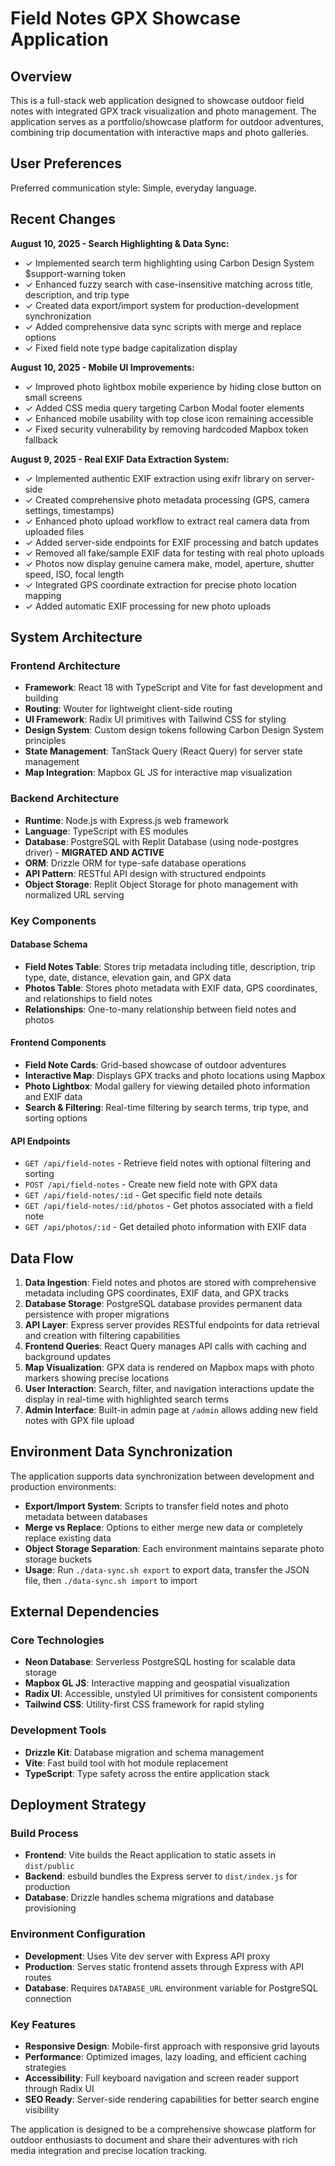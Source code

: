 # Field Notes GPX Showcase Application

## Overview

This is a full-stack web application designed to showcase outdoor field notes with integrated GPX track visualization and photo management. The application serves as a portfolio/showcase platform for outdoor adventures, combining trip documentation with interactive maps and photo galleries.

## User Preferences

Preferred communication style: Simple, everyday language.

## Recent Changes

**August 10, 2025 - Search Highlighting & Data Sync:**
- ✓ Implemented search term highlighting using Carbon Design System $support-warning token
- ✓ Enhanced fuzzy search with case-insensitive matching across title, description, and trip type
- ✓ Created data export/import system for production-development synchronization
- ✓ Added comprehensive data sync scripts with merge and replace options
- ✓ Fixed field note type badge capitalization display

**August 10, 2025 - Mobile UI Improvements:**
- ✓ Improved photo lightbox mobile experience by hiding close button on small screens
- ✓ Added CSS media query targeting Carbon Modal footer elements
- ✓ Enhanced mobile usability with top close icon remaining accessible
- ✓ Fixed security vulnerability by removing hardcoded Mapbox token fallback

**August 9, 2025 - Real EXIF Data Extraction System:**
- ✓ Implemented authentic EXIF extraction using exifr library on server-side
- ✓ Created comprehensive photo metadata processing (GPS, camera settings, timestamps)
- ✓ Enhanced photo upload workflow to extract real camera data from uploaded files
- ✓ Added server-side endpoints for EXIF processing and batch updates
- ✓ Removed all fake/sample EXIF data for testing with real photo uploads
- ✓ Photos now display genuine camera make, model, aperture, shutter speed, ISO, focal length
- ✓ Integrated GPS coordinate extraction for precise photo location mapping
- ✓ Added automatic EXIF processing for new photo uploads

## System Architecture

### Frontend Architecture
- **Framework**: React 18 with TypeScript and Vite for fast development and building
- **Routing**: Wouter for lightweight client-side routing
- **UI Framework**: Radix UI primitives with Tailwind CSS for styling
- **Design System**: Custom design tokens following Carbon Design System principles
- **State Management**: TanStack Query (React Query) for server state management
- **Map Integration**: Mapbox GL JS for interactive map visualization

### Backend Architecture
- **Runtime**: Node.js with Express.js web framework
- **Language**: TypeScript with ES modules
- **Database**: PostgreSQL with Replit Database (using node-postgres driver) - **MIGRATED AND ACTIVE**
- **ORM**: Drizzle ORM for type-safe database operations
- **API Pattern**: RESTful API design with structured endpoints
- **Object Storage**: Replit Object Storage for photo management with normalized URL serving

### Key Components

#### Database Schema
- **Field Notes Table**: Stores trip metadata including title, description, trip type, date, distance, elevation gain, and GPX data
- **Photos Table**: Stores photo metadata with EXIF data, GPS coordinates, and relationships to field notes
- **Relationships**: One-to-many relationship between field notes and photos

#### Frontend Components
- **Field Note Cards**: Grid-based showcase of outdoor adventures
- **Interactive Map**: Displays GPX tracks and photo locations using Mapbox
- **Photo Lightbox**: Modal gallery for viewing detailed photo information and EXIF data
- **Search & Filtering**: Real-time filtering by search terms, trip type, and sorting options

#### API Endpoints
- `GET /api/field-notes` - Retrieve field notes with optional filtering and sorting
- `POST /api/field-notes` - Create new field note with GPX data
- `GET /api/field-notes/:id` - Get specific field note details
- `GET /api/field-notes/:id/photos` - Get photos associated with a field note
- `GET /api/photos/:id` - Get detailed photo information with EXIF data

## Data Flow

1. **Data Ingestion**: Field notes and photos are stored with comprehensive metadata including GPS coordinates, EXIF data, and GPX tracks
2. **Database Storage**: PostgreSQL database provides permanent data persistence with proper migrations
3. **API Layer**: Express server provides RESTful endpoints for data retrieval and creation with filtering capabilities
4. **Frontend Queries**: React Query manages API calls with caching and background updates
5. **Map Visualization**: GPX data is rendered on Mapbox maps with photo markers showing precise locations
6. **User Interaction**: Search, filter, and navigation interactions update the display in real-time with highlighted search terms
7. **Admin Interface**: Built-in admin page at `/admin` allows adding new field notes with GPX file upload

## Environment Data Synchronization

The application supports data synchronization between development and production environments:

- **Export/Import System**: Scripts to transfer field notes and photo metadata between databases
- **Merge vs Replace**: Options to either merge new data or completely replace existing data
- **Object Storage Separation**: Each environment maintains separate photo storage buckets
- **Usage**: Run `./data-sync.sh export` to export data, transfer the JSON file, then `./data-sync.sh import` to import

## External Dependencies

### Core Technologies
- **Neon Database**: Serverless PostgreSQL hosting for scalable data storage
- **Mapbox GL JS**: Interactive mapping and geospatial visualization
- **Radix UI**: Accessible, unstyled UI primitives for consistent components
- **Tailwind CSS**: Utility-first CSS framework for rapid styling

### Development Tools
- **Drizzle Kit**: Database migration and schema management
- **Vite**: Fast build tool with hot module replacement
- **TypeScript**: Type safety across the entire application stack

## Deployment Strategy

### Build Process
- **Frontend**: Vite builds the React application to static assets in `dist/public`
- **Backend**: esbuild bundles the Express server to `dist/index.js` for production
- **Database**: Drizzle handles schema migrations and database provisioning

### Environment Configuration
- **Development**: Uses Vite dev server with Express API proxy
- **Production**: Serves static frontend assets through Express with API routes
- **Database**: Requires `DATABASE_URL` environment variable for PostgreSQL connection

### Key Features
- **Responsive Design**: Mobile-first approach with responsive grid layouts
- **Performance**: Optimized images, lazy loading, and efficient caching strategies
- **Accessibility**: Full keyboard navigation and screen reader support through Radix UI
- **SEO Ready**: Server-side rendering capabilities for better search engine visibility

The application is designed to be a comprehensive showcase platform for outdoor enthusiasts to document and share their adventures with rich media integration and precise location tracking.